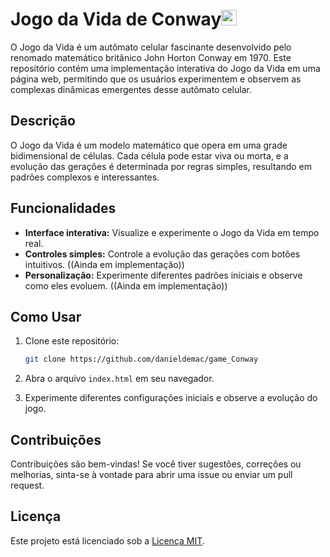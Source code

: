 <h1 aling="center">Jogo da Vida de Conway<img width="25" height="25" src="https://en.wikipedia.org/wiki/File:Game_of_life_animated_glider.gif" alt="Glider"/></h1> 

O Jogo da Vida é um autômato celular fascinante desenvolvido pelo renomado matemático britânico John Horton Conway em 1970. Este repositório contém uma implementação interativa do Jogo da Vida em uma página web, permitindo que os usuários experimentem e observem as complexas dinâmicas emergentes desse autômato celular.

## Descrição

O Jogo da Vida é um modelo matemático que opera em uma grade bidimensional de células. Cada célula pode estar viva ou morta, e a evolução das gerações é determinada por regras simples, resultando em padrões complexos e interessantes.

## Funcionalidades

- **Interface interativa:** Visualize e experimente o Jogo da Vida em tempo real.
- **Controles simples:** Controle a evolução das gerações com botões intuitivos. ((Ainda em implementação))
- **Personalização:** Experimente diferentes padrões iniciais e observe como eles evoluem. ((Ainda em implementação))

## Como Usar

1. Clone este repositório:

    ```bash
    git clone https://github.com/danieldemac/game_Conway
    ```

2. Abra o arquivo `index.html` em seu navegador.

3. Experimente diferentes configurações iniciais e observe a evolução do jogo.

## Contribuições

Contribuições são bem-vindas! Se você tiver sugestões, correções ou melhorias, sinta-se à vontade para abrir uma issue ou enviar um pull request.

## Licença

Este projeto está licenciado sob a [Licença MIT](LICENSE.md).
